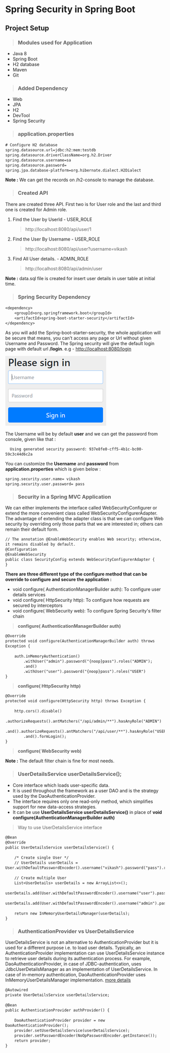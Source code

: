 # Spring Security in Spring Boot

## Project Setup

>### Modules used for Application 

 * Java 8
 * Spring Boot
 * H2 database
 * Maven
 * Git

>### Added Dependency 

 * Web
 * JPA
 * H2
 * DevTool
 * Spring Security 
>### application.properties

	# Configure H2 database
	spring.datasource.url=jdbc:h2:mem:testdb
	spring.datasource.driverClassName=org.h2.Driver
	spring.datasource.username=sa
	spring.datasource.password=
	spring.jpa.database-platform=org.hibernate.dialect.H2Dialect

**Note :** We can get the records on /h2-console to manage the database. 

>### Created API

There are created three API. First two is for User role and the last and third one is created for Admin role.

1. Find the User by UserId - USER_ROLE
	
	> http://localhost:8080/api/user/1
2. Find the User By Username - USER_ROLE
	
	> http://localhost:8080/api/user?username=vikash
3. Find All User details. - ADMIN_ROLE

	> http://localhost:8080/api/admin/user
	
**Note :** data.sql file is created for insert user details in user table at initial time.

>### Spring Security Dependency

	<dependency>
		<groupId>org.springframework.boot</groupId>
		<artifactId>spring-boot-starter-security</artifactId>
	</dependency>
	
As you will add the Spring-boot-starter-security, the whole application will be secure that means, you can't access any page or Url without given Username and Password.
The Spring security will give the default login page with default url **/login**. e.g - [http://localhost:8080/login](#http://localhost:8080/login) 

![](images/loginPage.PNG)

The Username will be by default **user** and we can get the password from console, given like that : 

	  Using generated security password: 937e8fe0-cff5-4b1c-bc00-59c3c44d6c2a
	  
You can customize the **Username** and **password** from **application.properties** which is given below :

	spring.security.user.name= vikash
	spring.security.user.password= pass


>### Security in a Spring MVC Application

We can either implements the interface called WebSecurityConfigurer or extend the more convenient class called WebSecurityConfigurerAdapter. The advantage of extending the adapter class is that we can configure Web security by overriding only those parts that we are interested in; others can remain their default form.

	// The annotation @EnableWebSecurity enables Web security; otherwise, it remains disabled by default.
	@Configuration
	@EnableWebSecurity
	public class SecurityConfig extends WebSecurityConfigurerAdapter {
	}

**There are three different type of the configure method that can be override to configure and secure the application :**

* void configure( AuthenticationManagerBuilder auth): To configure user details services
* void configure( HttpSecurity http): To configure how requests are secured by interceptors
* void configure( WebSecurity web): To configure Spring Security's filter chain

> **configure( AuthenticationManagerBuilder auth)**

	@Override
	protected void configure(AuthenticationManagerBuilder auth) throws Exception {
	
		auth.inMemoryAuthentication()
			.withUser("admin").password("{noop}pass").roles("ADMIN");
			.and()
			.withUser("user").password("{noop}pass").roles("USER")
	}
	
> **configure( HttpSecurity http)**

	@Override
	protected void configure(HttpSecurity http) throws Exception {

		http.cors().disable()
			.authorizeRequests().antMatchers("/api/admin/**").hasAnyRole("ADMIN")
			.and().authorizeRequests().antMatchers("/api/user/**").hasAnyRole("USER")
			.and().formLogin();
	}
	
> **configure( WebSecurity web)**

**Note :** The default filter chain is fine for most needs.

>### UserDetailsService userDetailsService(); 
 
* Core interface which loads user-specific data. 
* It is used throughout the framework as a user DAO and is the strategy used by the DaoAuthenticationProvider.
* The interface requires only one read-only method, which simplifies support for new data-access strategies.
* It can be use **UserDetailsService userDetailsService()** in place of **void configure(AuthenticationManagerBuilder auth)**

> Way to use UserDetailsService interface

	@Bean
	@Override
	public UserDetailsService userDetailsService() {

		/* Create single User */
		// UserDetails userDetails = User.withDefaultPasswordEncoder().username("vikash").password("pass").roles("USER").build();

		// Create multiple User
		List<UserDetails> userDetails = new ArrayList<>();
		userDetails.add(User.withDefaultPasswordEncoder().username("user").password("pass").roles("USER").build());
		userDetails.add(User.withDefaultPasswordEncoder().username("admin").password("pass").roles("ADMIN").build());

		return new InMemoryUserDetailsManager(userDetails);
	}	 

>### AuthenticationProvider vs UserDetailsService

UserDetailsService is not an alternative to AuthenticationProvider but it is used for a different purpose i.e. to load user details. Typically, an AuthenticationProvider implementation can use UserDetailsService instance to retrieve user details during its authentication process. For example, DaoAuthenticationProvider, in case of JDBC-authentication, uses JdbcUserDetailsManager as an implementation of UserDetailsService. In case of in-memory authentication, DaoAuthenticationProvider uses InMemoryUserDetailsManager implementation. [more details](#https://www.logicbig.com/tutorials/spring-framework/spring-security/user-details-service.html)

	@Autowired
	private UserDetailsService userDetailsService;
	
	@Bean
	public AuthenticationProvider authProvider() {
		
		DaoAuthenticationProvider provider = new DaoAuthenticationProvider();
		provider.setUserDetailsService(userDetailsService);
		provider.setPasswordEncoder(NoOpPasswordEncoder.getInstance());
		return provider;
	}
	
	